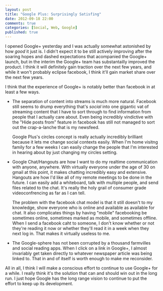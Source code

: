 ```yaml
---
layout: post
title: "Google Plus: Surprisingly Satisfing"
date: 2012-09-18 22:00
comments: true
categories: [Social, Web, Google]
published: true
---
```

I opened Google+ yesterday and I was actually somewhat astonished by how *good* it just is. I didn't expect it to be still actively improving after the soaring hopes and dashed expectations that acompanied the Google+ launch, but in the interim the Google+ team has substantailly improved the product. I think it will definitely gain traction over the next few years, and while it won't probably eclipse facebook, I think it'll gain market share over the next few years.

<!-- more -->

I think that the experience of Google+ is notably better than facebook in at least a few ways. 

* The separation of content into streams is much more natural. Facebook still seems to drump everything that's *social* into one gigantic vat of streaming content that I have to sort through to find information from people that I actually care about. Even being incredibly vindictive with the "Hide posts from" feature in facebook has still not managed to sort out the crap-a-lanche that is my newsfeed. 

  Google Plus's circles concept is really actually incredibly brilliant because it lets me change social contexts easily. When I'm home visitng family for a few weeks I can easily change the people that I'm interested in hearing about by just changing my circles setting.
  
* Google Chat/Hangouts are how I want to do my realtime communication with anyone, anywhere. With virtually everyone under the age of 30 on gmail at this point, it makes chatting incredibly easy and extensive. Hangouts are how I'd like all of my remote meetings to be done in the future. I can easily add a whiteboard, talk with multiple people, and send files related to the chat. It's really the holy grail of consumer grade videoconfrencing as far as I can tell. 

  The problem with the facebook chat model is that it still doesn't to my knowledge, show everyone who is online and available as available for chat. It also complicates things by having "mobile" facebooking be sometimes online, sometimes marked as mobile, and sometimes offline. When I send a facebook caht to someone, I don't know whether or not they're reading it now or whether they'll read it in a week when they next log in. That makes it virtually useless to me. 
  
* The Google-sphere has not been corrupted by a thousand farmvilles and social reading apps. When I click on a link in Google+, I almost invariably get taken directly to whatever newspaper article was being linked to. That in and of itself is worth enough to make me reconsider.

All in all, I think I will make a conscious effort to continue to use Google+ for a while. I really think it's the solution that can and should win out in the long run. I just hope Google has the long range vision to continue to put the effort to keep up its development. 
